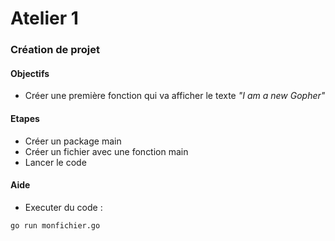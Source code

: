 # Atelier 1
### Création de projet

#### Objectifs

* Créer une première fonction qui va afficher le texte  _"I am a new Gopher"_

#### Etapes

* Créer un package main
* Créer un fichier avec une fonction main
* Lancer le code

#### Aide

* Executer du code : 
```bash
go run monfichier.go
```